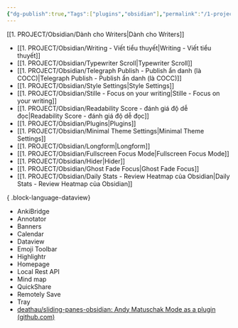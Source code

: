 ```yaml
---
{"dg-publish":true,"Tags":["plugins","obsidian"],"permalink":"/1-project/obsidian/plugins/","dgPassFrontmatter":true}
---
```



[[1. PROJECT/Obsidian/Dành cho Writers\|Dành cho Writers]]

- [[1. PROJECT/Obsidian/Writing - Viết tiểu thuyết\|Writing - Viết tiểu thuyết]]
- [[1. PROJECT/Obsidian/Typewriter Scroll\|Typewriter Scroll]]
- [[1. PROJECT/Obsidian/Telegraph Publish - Publish ẩn danh (là COCC)\|Telegraph Publish - Publish ẩn danh (là COCC)]]
- [[1. PROJECT/Obsidian/Style Settings\|Style Settings]]
- [[1. PROJECT/Obsidian/Stille - Focus on your writing\|Stille - Focus on your writing]]
- [[1. PROJECT/Obsidian/Readability Score - đánh giá độ dễ đọc\|Readability Score - đánh giá độ dễ đọc]]
- [[1. PROJECT/Obsidian/Plugins\|Plugins]]
- [[1. PROJECT/Obsidian/Minimal Theme Settings\|Minimal Theme Settings]]
- [[1. PROJECT/Obsidian/Longform\|Longform]]
- [[1. PROJECT/Obsidian/Fullscreen Focus Mode\|Fullscreen Focus Mode]]
- [[1. PROJECT/Obsidian/Hider\|Hider]]
- [[1. PROJECT/Obsidian/Ghost Fade Focus\|Ghost Fade Focus]]
- [[1. PROJECT/Obsidian/Daily Stats - Review Heatmap của Obsidian\|Daily Stats - Review Heatmap của Obsidian]]

{ .block-language-dataview}

- AnkiBridge
- Annotator
- Banners
- Calendar
- Dataview
- Emoji Toolbar
- Highlightr
- Homepage
- Local Rest API
- Mind map
- QuickShare
- Remotely Save
- Tray
- [deathau/sliding-panes-obsidian: Andy Matuschak Mode as a plugin (github.com)](https://github.com/deathau/sliding-panes-obsidian)

